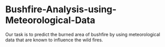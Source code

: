 # Bushfire-Analysis-using-Meteorological-Data
Our task is to predict the burned area of bushfire by using meteorological data that are known to influence the wild fires. 
